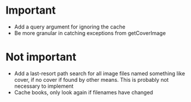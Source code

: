 # Important
  - Add a query argument for ignoring the cache
  - Be more granular in catching exceptions from getCoverImage

# Not important
  - Add a last-resort path search for all image files named something like
    cover, if no cover if found by other means. This is probably not necessary
    to implement
  - Cache books, only look again if filenames have changed
